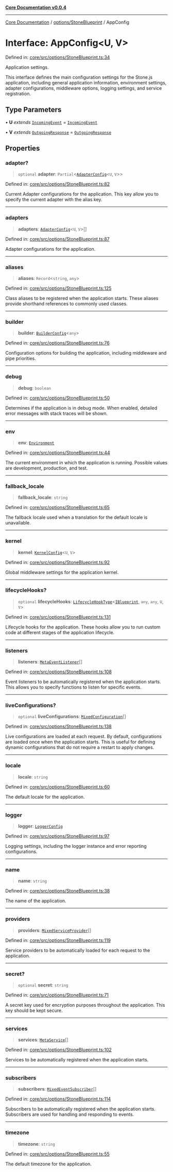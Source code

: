 [**Core Documentation v0.0.4**](../../../README.md)

***

[Core Documentation](../../../modules.md) / [options/StoneBlueprint](../README.md) / AppConfig

# Interface: AppConfig\<U, V\>

Defined in: [core/src/options/StoneBlueprint.ts:34](https://github.com/stonemjs/core/blob/4b1b931e44a5db2600109fa7ae2a8b532ed77730/src/options/StoneBlueprint.ts#L34)

Application settings.

This interface defines the main configuration settings for the Stone.js application,
including general application information, environment settings, adapter configurations,
middleware options, logging settings, and service registration.

## Type Parameters

• **U** *extends* [`IncomingEvent`](../../../events/IncomingEvent/classes/IncomingEvent.md) = [`IncomingEvent`](../../../events/IncomingEvent/classes/IncomingEvent.md)

• **V** *extends* [`OutgoingResponse`](../../../events/OutgoingResponse/classes/OutgoingResponse.md) = [`OutgoingResponse`](../../../events/OutgoingResponse/classes/OutgoingResponse.md)

## Properties

### adapter?

> `optional` **adapter**: `Partial`\<[`AdapterConfig`](../../AdapterConfig/interfaces/AdapterConfig.md)\<`U`, `V`\>\>

Defined in: [core/src/options/StoneBlueprint.ts:82](https://github.com/stonemjs/core/blob/4b1b931e44a5db2600109fa7ae2a8b532ed77730/src/options/StoneBlueprint.ts#L82)

Current Adapter configurations for the application.
This key allow you to specify the current adapter with the alias key.

***

### adapters

> **adapters**: [`AdapterConfig`](../../AdapterConfig/interfaces/AdapterConfig.md)\<`U`, `V`\>[]

Defined in: [core/src/options/StoneBlueprint.ts:87](https://github.com/stonemjs/core/blob/4b1b931e44a5db2600109fa7ae2a8b532ed77730/src/options/StoneBlueprint.ts#L87)

Adapter configurations for the application.

***

### aliases

> **aliases**: `Record`\<`string`, `any`\>

Defined in: [core/src/options/StoneBlueprint.ts:125](https://github.com/stonemjs/core/blob/4b1b931e44a5db2600109fa7ae2a8b532ed77730/src/options/StoneBlueprint.ts#L125)

Class aliases to be registered when the application starts.
These aliases provide shorthand references to commonly used classes.

***

### builder

> **builder**: [`BuilderConfig`](../../BuilderConfig/interfaces/BuilderConfig.md)\<`any`\>

Defined in: [core/src/options/StoneBlueprint.ts:76](https://github.com/stonemjs/core/blob/4b1b931e44a5db2600109fa7ae2a8b532ed77730/src/options/StoneBlueprint.ts#L76)

Configuration options for building the application, including middleware and pipe priorities.

***

### debug

> **debug**: `boolean`

Defined in: [core/src/options/StoneBlueprint.ts:50](https://github.com/stonemjs/core/blob/4b1b931e44a5db2600109fa7ae2a8b532ed77730/src/options/StoneBlueprint.ts#L50)

Determines if the application is in debug mode.
When enabled, detailed error messages with stack traces will be shown.

***

### env

> **env**: [`Environment`](../enumerations/Environment.md)

Defined in: [core/src/options/StoneBlueprint.ts:44](https://github.com/stonemjs/core/blob/4b1b931e44a5db2600109fa7ae2a8b532ed77730/src/options/StoneBlueprint.ts#L44)

The current environment in which the application is running.
Possible values are development, production, and test.

***

### fallback\_locale

> **fallback\_locale**: `string`

Defined in: [core/src/options/StoneBlueprint.ts:65](https://github.com/stonemjs/core/blob/4b1b931e44a5db2600109fa7ae2a8b532ed77730/src/options/StoneBlueprint.ts#L65)

The fallback locale used when a translation for the default locale is unavailable.

***

### kernel

> **kernel**: [`KernelConfig`](../../KernelConfig/interfaces/KernelConfig.md)\<`U`, `V`\>

Defined in: [core/src/options/StoneBlueprint.ts:92](https://github.com/stonemjs/core/blob/4b1b931e44a5db2600109fa7ae2a8b532ed77730/src/options/StoneBlueprint.ts#L92)

Global middleware settings for the application kernel.

***

### lifecycleHooks?

> `optional` **lifecycleHooks**: [`LifecycleHookType`](../../../declarations/type-aliases/LifecycleHookType.md)\<[`IBlueprint`](../../../declarations/type-aliases/IBlueprint.md), `any`, `any`, `U`, `V`\>

Defined in: [core/src/options/StoneBlueprint.ts:131](https://github.com/stonemjs/core/blob/4b1b931e44a5db2600109fa7ae2a8b532ed77730/src/options/StoneBlueprint.ts#L131)

Lifecycle hooks for the application.
These hooks allow you to run custom code at different stages of the application lifecycle.

***

### listeners

> **listeners**: [`MetaEventListener`](../../../declarations/interfaces/MetaEventListener.md)[]

Defined in: [core/src/options/StoneBlueprint.ts:108](https://github.com/stonemjs/core/blob/4b1b931e44a5db2600109fa7ae2a8b532ed77730/src/options/StoneBlueprint.ts#L108)

Event listeners to be automatically registered when the application starts.
This allows you to specify functions to listen for specific events.

***

### liveConfigurations?

> `optional` **liveConfigurations**: [`MixedConfiguration`](../../../declarations/type-aliases/MixedConfiguration.md)[]

Defined in: [core/src/options/StoneBlueprint.ts:138](https://github.com/stonemjs/core/blob/4b1b931e44a5db2600109fa7ae2a8b532ed77730/src/options/StoneBlueprint.ts#L138)

Live configurations are loaded at each request.
By default, configurations are loaded once when the application starts.
This is useful for defining dynamic configurations that do not require a restart to apply changes.

***

### locale

> **locale**: `string`

Defined in: [core/src/options/StoneBlueprint.ts:60](https://github.com/stonemjs/core/blob/4b1b931e44a5db2600109fa7ae2a8b532ed77730/src/options/StoneBlueprint.ts#L60)

The default locale for the application.

***

### logger

> **logger**: [`LoggerConfig`](../../LoggerConfig/interfaces/LoggerConfig.md)

Defined in: [core/src/options/StoneBlueprint.ts:97](https://github.com/stonemjs/core/blob/4b1b931e44a5db2600109fa7ae2a8b532ed77730/src/options/StoneBlueprint.ts#L97)

Logging settings, including the logger instance and error reporting configurations.

***

### name

> **name**: `string`

Defined in: [core/src/options/StoneBlueprint.ts:38](https://github.com/stonemjs/core/blob/4b1b931e44a5db2600109fa7ae2a8b532ed77730/src/options/StoneBlueprint.ts#L38)

The name of the application.

***

### providers

> **providers**: [`MixedServiceProvider`](../../../declarations/type-aliases/MixedServiceProvider.md)[]

Defined in: [core/src/options/StoneBlueprint.ts:119](https://github.com/stonemjs/core/blob/4b1b931e44a5db2600109fa7ae2a8b532ed77730/src/options/StoneBlueprint.ts#L119)

Service providers to be automatically loaded for each request to the application.

***

### secret?

> `optional` **secret**: `string`

Defined in: [core/src/options/StoneBlueprint.ts:71](https://github.com/stonemjs/core/blob/4b1b931e44a5db2600109fa7ae2a8b532ed77730/src/options/StoneBlueprint.ts#L71)

A secret key used for encryption purposes throughout the application.
This key should be kept secure.

***

### services

> **services**: [`MetaService`](../../../declarations/interfaces/MetaService.md)[]

Defined in: [core/src/options/StoneBlueprint.ts:102](https://github.com/stonemjs/core/blob/4b1b931e44a5db2600109fa7ae2a8b532ed77730/src/options/StoneBlueprint.ts#L102)

Services to be automatically registered when the application starts.

***

### subscribers

> **subscribers**: [`MixedEventSubscriber`](../../../declarations/type-aliases/MixedEventSubscriber.md)[]

Defined in: [core/src/options/StoneBlueprint.ts:114](https://github.com/stonemjs/core/blob/4b1b931e44a5db2600109fa7ae2a8b532ed77730/src/options/StoneBlueprint.ts#L114)

Subscribers to be automatically registered when the application starts.
Subscribers are used for handling and responding to events.

***

### timezone

> **timezone**: `string`

Defined in: [core/src/options/StoneBlueprint.ts:55](https://github.com/stonemjs/core/blob/4b1b931e44a5db2600109fa7ae2a8b532ed77730/src/options/StoneBlueprint.ts#L55)

The default timezone for the application.
